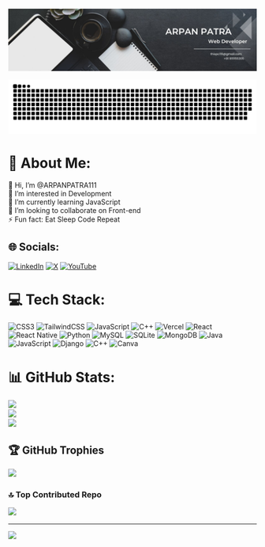 ![Banner](./Banner.jpg)

<picture>
  <source media="(prefers-color-scheme: dark)" srcset="https://raw.githubusercontent.com/ARPANPATRA111/ARPANPATRA111/output/github-snake-dark.svg" />
  <source media="(prefers-color-scheme: light)" srcset="https://raw.githubusercontent.com/ARPANPATRA111/ARPANPATRA111/output/github-snake.svg" />
  <img alt="github-snake" src="https://raw.githubusercontent.com/ARPANPATRA111/ARPANPATRA111/output/github-snake.svg" />
</picture>

# 💫 About Me:
👋 Hi, I’m @ARPANPATRA111<br>👀 I’m interested in Development<br>🌱 I’m currently learning JavaScript<br>💞️ I’m looking to collaborate on Front-end<br>⚡ Fun fact: Eat Sleep Code Repeat<br>

## 🌐 Socials:
[![LinkedIn](https://img.shields.io/badge/LinkedIn-%230077B5.svg?logo=linkedin&logoColor=white)](https://linkedin.com/in/ArpanPatra) [![X](https://img.shields.io/badge/X-black.svg?logo=X&logoColor=white)](https://x.com/Arpan@5305) [![YouTube](https://img.shields.io/badge/YouTube-%23FF0000.svg?logo=YouTube&logoColor=white)](https://youtube.com/@@AMDz-cd7ts) 

# 💻 Tech Stack:
![CSS3](https://img.shields.io/badge/css3-%231572B6.svg?style=for-the-badge&logo=css3&logoColor=white) ![TailwindCSS](https://img.shields.io/badge/tailwindcss-%2338B2AC.svg?style=for-the-badge&logo=tailwind-css&logoColor=white) ![JavaScript](https://img.shields.io/badge/javascript-%23323330.svg?style=for-the-badge&logo=javascript&logoColor=%23F7DF1E) ![C++](https://img.shields.io/badge/c++-%2300599C.svg?style=for-the-badge&logo=c%2B%2B&logoColor=white) ![Vercel](https://img.shields.io/badge/vercel-%23000000.svg?style=for-the-badge&logo=vercel&logoColor=white) ![React](https://img.shields.io/badge/react-%2320232a.svg?style=for-the-badge&logo=react&logoColor=%2361DAFB) ![React Native](https://img.shields.io/badge/react_native-%2320232a.svg?style=for-the-badge&logo=react&logoColor=%2361DAFB) ![Python](https://img.shields.io/badge/python-3670A0?style=for-the-badge&logo=python&logoColor=ffdd54) ![MySQL](https://img.shields.io/badge/mysql-4479A1.svg?style=for-the-badge&logo=mysql&logoColor=white) ![SQLite](https://img.shields.io/badge/sqlite-%2307405e.svg?style=for-the-badge&logo=sqlite&logoColor=white) ![MongoDB](https://img.shields.io/badge/MongoDB-%234ea94b.svg?style=for-the-badge&logo=mongodb&logoColor=white) ![Java](https://img.shields.io/badge/java-%23ED8B00.svg?style=for-the-badge&logo=openjdk&logoColor=white) ![JavaScript](https://img.shields.io/badge/javascript-%23323330.svg?style=for-the-badge&logo=javascript&logoColor=%23F7DF1E) ![Django](https://img.shields.io/badge/django-%23092E20.svg?style=for-the-badge&logo=django&logoColor=white) ![C++](https://img.shields.io/badge/c++-%2300599C.svg?style=for-the-badge&logo=c%2B%2B&logoColor=white) ![Canva](https://img.shields.io/badge/Canva-%2300C4CC.svg?style=for-the-badge&logo=Canva&logoColor=white)
# 📊 GitHub Stats:
![](https://github-readme-stats.vercel.app/api?username=ARPANPATRA111&theme=dark&hide_border=false&include_all_commits=false&count_private=false)<br/>
![](https://github-readme-streak-stats.herokuapp.com/?user=ARPANPATRA111&theme=dark&hide_border=false)<br/>
![](https://github-readme-stats.vercel.app/api/top-langs/?username=ARPANPATRA111&theme=dark&hide_border=false&include_all_commits=false&count_private=false&layout=compact)

## 🏆 GitHub Trophies
![](https://github-profile-trophy.vercel.app/?username=ARPANPATRA111&theme=radical&no-frame=false&no-bg=false&margin-w=4)

### 🔝 Top Contributed Repo
![](https://github-contributor-stats.vercel.app/api?username=ARPANPATRA111&limit=5&theme=dark&combine_all_yearly_contributions=true)

---
[![](https://visitcount.itsvg.in/api?id=ARPANPATRA111&icon=0&color=0)](https://visitcount.itsvg.in)

<!-- Proudly created with GPRM ( https://gprm.itsvg.in ) -->

